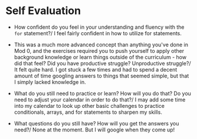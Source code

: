 # Self Evaluation

- How confident do you feel in your understanding and fluency with the `for` statement?/
I feel fairly confident in how to utilize for statements.

- This was a much more advanced concept than anything you've done in Mod 0, and the exercises required you to push yourself to apply other background knowledge or learn things outside of the curriculum - how did that feel? Did you have productive struggle? Unproductive struggle?/
It felt quite hard. I got stuck a few times and had to spend a decent amount of time googling answers to things that seemed simple, but that I simply lacked knowledge in.

- What do you still need to practice or learn? How will you do that? Do you need to adjust your calendar in order to do that?/
I may add some time into my calendar to look up other basic challenges to practice conditionals, arrays, and for statements to sharpen my skills.

- What questions do you still have? How will you get the answers you need?/
None at the moment. But I will google when they come up!